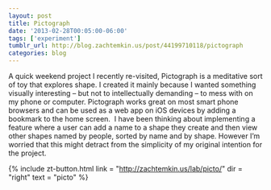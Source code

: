 ```yaml
---
layout: post
title: Pictograph
date: '2013-02-28T00:05:00-06:00'
tags: ['experiment']
tumblr_url: http://blog.zachtemkin.us/post/44199710118/pictograph
categories: blog
---
```

A quick weekend project I recently re-visited, Pictograph is a meditative sort of toy that explores shape.<!--break--> I created it mainly because I wanted something visually interesting – but not to intellectually demanding – to mess with on my phone or computer. Pictograph works great on most smart phone browsers and can be used as a web app on iOS devices by adding a bookmark to the home screen. 
I have been thinking about implementing a feature where a user can add a name to a shape they create and then view other shapes named by people, sorted by name and by shape. However I’m worried that this might detract from the simplicity of my original intention for the project.

{%
	include zt-button.html
	link = "http://zachtemkin.us/lab/picto/"
	dir = "right"
	text = "picto"
%}